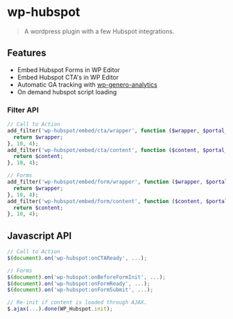 # wp-hubspot

> A wordpress plugin with a few Hubspot integrations.

## Features

- Embed Hubspot Forms in WP Editor
- Embed Hubspot CTA's in WP Editor
- Automatic GA tracking with [wp-genero-analytics](https://github.com/generoi/wp-genero-analytics)
- On demand hubspot script loading

### Filter API

```php
// Call to Action
add_filter('wp-hubspot/embed/cta/wrapper', function ($wrapper, $portal_id, $cta_id, $params) {
  return $wrapper;
}, 10, 4);
add_filter('wp-hubspot/embed/cta/content', function ($content, $portal_id, $cta_id, $params) {
  return $content;
}, 10, 4);

// Forms
add_filter('wp-hubspot/embed/form/wrapper', function ($wrapper, $portal_id, $cta_id, $params) {
  return $wrapper;
}, 10, 4);
add_filter('wp-hubspot/embed/form/content', function ($content, $portal_id, $cta_id, $params) {
  return $content;
}, 10, 4);
```

## Javascript API

```js
// Call to Action
$(document).on('wp-hubspot:onCTAReady', ...);

// Forms
$(document).on('wp-hubspot:onBeforeFormInit', ...);
$(document).on('wp-hubspot:onFormReady', ...);
$(document).on('wp-hubspot:onFormSubmit', ...);

// Re-init if content is loaded through AJAX.
$.ajax(...).done(WP_Hubspot.init);
```
